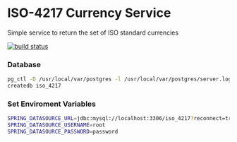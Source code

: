 # ISO-4217 Currency Service

Simple service to return the set of ISO standard currencies

[![build status](https://github.com/SmiddyPence/iso-4217/actions/workflows/maven-package.yml/badge.svg?branch=master)](https://github.com/SmiddyPence/iso-4217/actions)

### Database

```sh
pg_ctl -D /usr/local/var/postgres -l /usr/local/var/postgres/server.log start
createdb iso_4217
```

### Set Enviroment Variables

```sh
SPRING_DATASOURCE_URL=jdbc:mysql://localhost:3306/iso_4217?reconnect=true
SPRING_DATASOURCE_USERNAME=root
SPRING_DATASOURCE_PASSWORD=password
```